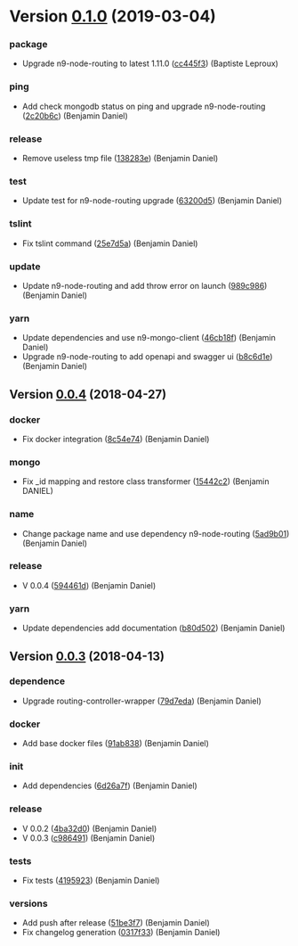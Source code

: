 # Version [0.1.0](https://github.com/neo9/n9-node-microservice-skeleton/compare/0.0.4...0.1.0) (2019-03-04)


### package

* Upgrade n9-node-routing to latest 1.11.0 ([cc445f3](https://github.com/neo9/n9-node-microservice-skeleton/commit/cc445f3)) (Baptiste Leproux)

### ping

* Add check mongodb status on ping and upgrade n9-node-routing ([2c20b6c](https://github.com/neo9/n9-node-microservice-skeleton/commit/2c20b6c)) (Benjamin Daniel)

### release

* Remove useless tmp file ([138283e](https://github.com/neo9/n9-node-microservice-skeleton/commit/138283e)) (Benjamin Daniel)

### test

* Update test for n9-node-routing upgrade ([63200d5](https://github.com/neo9/n9-node-microservice-skeleton/commit/63200d5)) (Benjamin Daniel)

### tslint

* Fix tslint command ([25e7d5a](https://github.com/neo9/n9-node-microservice-skeleton/commit/25e7d5a)) (Benjamin Daniel)

### update

* Update n9-node-routing and add throw error on launch ([989c986](https://github.com/neo9/n9-node-microservice-skeleton/commit/989c986)) (Benjamin Daniel)

### yarn

* Update dependencies and use n9-mongo-client ([46cb18f](https://github.com/neo9/n9-node-microservice-skeleton/commit/46cb18f)) (Benjamin Daniel)
* Upgrade n9-node-routing to add openapi and swagger ui ([b8c6d1e](https://github.com/neo9/n9-node-microservice-skeleton/commit/b8c6d1e)) (Benjamin Daniel)



## Version [0.0.4](https://github.com/neo9/n9-node-microservice-skeleton/compare/0.0.3...0.0.4) (2018-04-27)


### docker

* Fix docker integration ([8c54e74](https://github.com/neo9/n9-node-microservice-skeleton/commit/8c54e74)) (Benjamin Daniel)

### mongo

* Fix _id mapping and restore class transformer ([15442c2](https://github.com/neo9/n9-node-microservice-skeleton/commit/15442c2)) (Benjamin DANIEL)

### name

* Change package name and use dependency n9-node-routing ([5ad9b01](https://github.com/neo9/n9-node-microservice-skeleton/commit/5ad9b01)) (Benjamin Daniel)

### release

* V 0.0.4 ([594461d](https://github.com/neo9/n9-node-microservice-skeleton/commit/594461d)) (Benjamin Daniel)

### yarn

* Update dependencies add documentation ([b80d502](https://github.com/neo9/n9-node-microservice-skeleton/commit/b80d502)) (Benjamin Daniel)



## Version [0.0.3](https://github.com/neo9/n9-node-microservice-skeleton/compare/6d26a7f...0.0.3) (2018-04-13)


### dependence

* Upgrade routing-controller-wrapper ([79d7eda](https://github.com/neo9/n9-node-microservice-skeleton/commit/79d7eda)) (Benjamin Daniel)

### docker

* Add base docker files ([91ab838](https://github.com/neo9/n9-node-microservice-skeleton/commit/91ab838)) (Benjamin Daniel)

### init

* Add dependencies ([6d26a7f](https://github.com/neo9/n9-node-microservice-skeleton/commit/6d26a7f)) (Benjamin Daniel)

### release

* V 0.0.2 ([4ba32d0](https://github.com/neo9/n9-node-microservice-skeleton/commit/4ba32d0)) (Benjamin Daniel)
* V 0.0.3 ([c986491](https://github.com/neo9/n9-node-microservice-skeleton/commit/c986491)) (Benjamin Daniel)

### tests

* Fix tests ([4195923](https://github.com/neo9/n9-node-microservice-skeleton/commit/4195923)) (Benjamin Daniel)

### versions

* Add push after release ([51be3f7](https://github.com/neo9/n9-node-microservice-skeleton/commit/51be3f7)) (Benjamin Daniel)
* Fix changelog generation ([0317f33](https://github.com/neo9/n9-node-microservice-skeleton/commit/0317f33)) (Benjamin Daniel)



